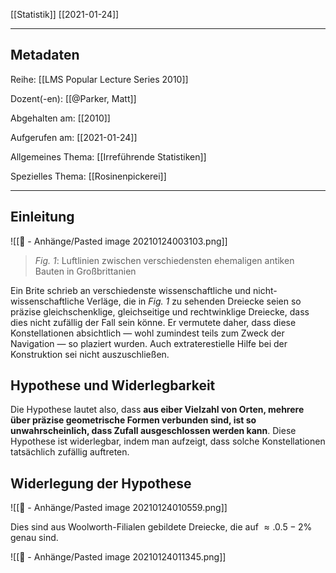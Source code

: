 [[Statistik]] [[2021-01-24]]

---

## Metadaten

Reihe: [[LMS Popular Lecture Series 2010]]

Dozent(-en): [[@Parker, Matt]]

Abgehalten am: [[2010]]

Aufgerufen am: [[2021-01-24]]

Allgemeines Thema: [[Irreführende Statistiken]]

Spezielles Thema: [[Rosinenpickerei]]

---

## Einleitung

![[📎 - Anhänge/Pasted image 20210124003103.png]]
> *Fig. 1*: Luftlinien zwischen verschiedensten ehemaligen antiken Bauten in Großbrittanien

Ein Brite schrieb an verschiedenste wissenschaftliche und nicht-wissenschaftliche Verläge, die in *Fig. 1* zu sehenden Dreiecke seien so präzise gleichschenklige, gleichseitige und rechtwinklige Dreiecke, dass dies nicht zufällig der Fall sein könne. Er vermutete daher, dass diese Konstellationen absichtlich &mdash; wohl zumindest teils zum Zweck der Navigation &mdash; so plaziert wurden. Auch extraterestielle Hilfe bei der Konstruktion sei nicht auszuschließen.

## Hypothese und Widerlegbarkeit

Die Hypothese lautet also, dass **aus eiber Vielzahl von Orten, mehrere über präzise geometrische Formen verbunden sind, ist so unwahrscheinlich, dass Zufall ausgeschlossen werden kann**. Diese Hypothese ist widerlegbar, indem man aufzeigt, dass solche Konstellationen tatsächlich zufällig auftreten.

## Widerlegung der Hypothese

![[📎 - Anhänge/Pasted image 20210124010559.png]]

Dies sind aus Woolworth-Filialen gebildete Dreiecke, die auf $\approx. 0.5-2\%$ genau sind.

![[📎 - Anhänge/Pasted image 20210124011345.png]]